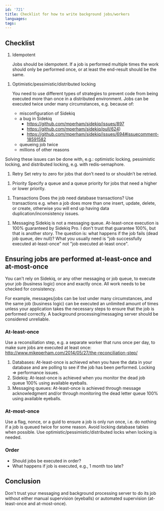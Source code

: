 ```yaml
---
id: '721'
title: Checklist for how to write background jobs/workers
languages:
tags:
---
```

Checklist
---------

1.  Idempotent

    Jobs should be idempotent. If a job is performed multiple times the work should only be performed once, or at least the end-result should be the same.

<!-- -->

1.  Optimistic/pessimistic/distributed locking

    You need to use different types of strategies to prevent code from being executed more than once in a distributed environment. Jobs can be executed twice under many circumstances, e.g. because of:
    - misconfiguration of Sidekiq
    - a bug in Sidekiq
      - https://github.com/mperham/sidekiq/issues/897
      - https://github.com/mperham/sidekiq/pull/624)
      - https://github.com/mperham/sidekiq/issues/694#issuecomment-18591582
    - queueing job twice
    - millions of other reasons

Solving these issues can be done with, e.g.: optimistic locking, pessimistic locking, and distributed locking, e.g. with redis-semaphore.

1.  Retry
    Set retry to zero for jobs that don’t need to or shouldn’t be retried.

<!-- -->

1.  Priority
    Specify a queue and a queue priority for jobs that need a higher or lower priority.

<!-- -->

1.  Transactions
    Does the job need database transactions? Use transactions e.g. when a job does more than one insert, update, delete, or create, otherwise you will end up having data duplication/inconsistency issues.

<!-- -->

1.  Messaging
    Sidekiq is not a messaging queue. At-least-once execution is 100% guaranteed by Sidekiq Pro. I don't trust that guarantee 100%, but that is another story. The question is: what happens if the job fails (dead job queue, dev null)? What you usually need is "job successfully executed at-least-once" not "job executed at-least once".

Ensuring jobs are performed at-least-once and at-most-once
----------------------------------------------------------

You can't rely on Sidekiq, or any other messaging or job queue, to execute your job (business logic) once and exactly once. All work needs to be checked for consistency.

For example, messages/jobs can be lost under many circumstances, and the same job (business logic) can be executed an unlimited amount of times unless your application takes the necessary steps to ensure that the job is performed correctly. A background processing/messaging server should be considered unreliable.

### At-least-once

Use a reconsiliation step, e.g. a separate worker that runs once per day, to make sure jobs are executed at least once: <http://www.mikeperham.com/2014/05/27/the-reconciliation-step/>

1.  Databases: At-least-once is achieved when you have the data in your database and are polling to see if the job has been performed. Locking => performance issues.
2.  Sidekiq: At-least-once is achieved when you monitor the dead job queue 100% using available eyeballs.
3.  Messaging queues: At-least-once is achieved through message acknowledgment and/or through monitoring the dead letter queue 100% using available eyeballs.

### At-most-once

Use a flag, nonce, or a guid to ensure a job is only run once, i.e. do nothing if a job is queued twice for some reason. Avoid locking database tables when possible. Use optimistic/pessimistic/distributed locks when locking is needed.

### Order

- Should jobs be executed in order?
- What happens if job is executed, e.g., 1 month too late?

Conclusion
----------

Don't trust your messaging and background processing server to do its job without either manual supervision (eyeballs) or automated supervision (at-least-once and at-most-once).

